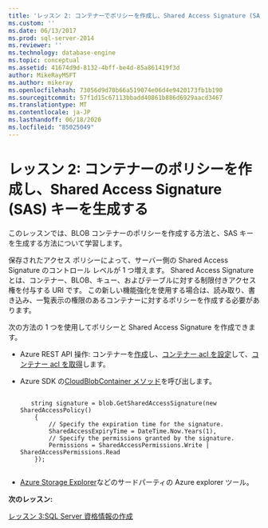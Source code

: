 ```yaml
---
title: 'レッスン 2: コンテナーでポリシーを作成し、Shared Access Signature (SAS) キーを生成する |Microsoft Docs'
ms.custom: ''
ms.date: 06/13/2017
ms.prod: sql-server-2014
ms.reviewer: ''
ms.technology: database-engine
ms.topic: conceptual
ms.assetid: 41674d9d-8132-4bff-be4d-85a861419f3d
author: MikeRayMSFT
ms.author: mikeray
ms.openlocfilehash: 73056d9d70b66a519074e06d4e9420173fb1b190
ms.sourcegitcommit: 57f1d15c67113bbadd40861b886d6929aacd3467
ms.translationtype: MT
ms.contentlocale: ja-JP
ms.lasthandoff: 06/18/2020
ms.locfileid: "85025049"
---
```

# <a name="lesson-2-create-a-policy-on-container-and-generate-a-shared-access-signature-sas-key"></a>レッスン 2: コンテナーのポリシーを作成し、Shared Access Signature (SAS) キーを生成する
  このレッスンでは、BLOB コンテナーのポリシーを作成する方法と、SAS キーを生成する方法について学習します。  
  
 保存されたアクセス ポリシーによって、サーバー側の Shared Access Signature のコントロール レベルが 1 つ増えます。 Shared Access Signature とは、コンテナー、BLOB、キュー、およびテーブルに対する制限付きアクセス権を付与する URI です。 この新しい機能強化を使用する場合は、読み取り、書き込み、一覧表示の権限のあるコンテナーに対するポリシーを作成する必要があります。  
  
 次の方法の 1 つを使用してポリシーと Shared Access Signature を作成できます。  
  
-   Azure REST API 操作: コンテナーを[作成](https://msdn.microsoft.com/library/azure/dd179468.aspx)し、[コンテナー acl を設定](https://msdn.microsoft.com/library/azure/dd179391.aspx)して、[コンテナー acl を取得](https://msdn.microsoft.com/library/azure/dd179469.aspx)します。  
  
-   Azure SDK の[CloudBlobContainer メソッド](https://docs.microsoft.com/dotnet/api/microsoft.azure.storage.blob.cloudblobcontainer.getsharedaccesssignature)を呼び出します。  
  
    ```  
  
       string signature = blob.GetSharedAccessSignature(new SharedAccessPolicy()   
        {   
            // Specify the expiration time for the signature.   
            SharedAccessExpiryTime = DateTime.Now.Years(1),   
            // Specify the permissions granted by the signature.    
            Permissions = SharedAccessPermissions.Write | SharedAccessPermissions.Read   
        });  
  
    ```  
  
-   [Azure Storage Explorer](https://azurestorageexplorer.codeplex.com/)などのサードパーティの Azure explorer ツール。  
  
 **次のレッスン:**  
  
 [レッスン 3:SQL Server 資格情報の作成](../relational-databases/lesson-2-create-a-sql-server-credential-using-a-shared-access-signature.md)  
  
